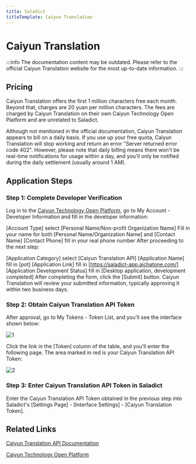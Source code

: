 ```yaml
---
title: Saladict
titleTemplate: Caiyun Translation
---
```


# Caiyun Translation

:::info
The documentation content may be outdated. Please refer to the official Caiyun Translation website for the most up-to-date information.
:::

## Pricing

Caiyun Translation offers the first 1 million characters free each month. Beyond that, charges are 20 yuan per million characters. The fees are charged by Caiyun Translation on their own Caiyun Technology Open Platform and are unrelated to Saladict.

Although not mentioned in the official documentation, Caiyun Translation appears to bill on a daily basis. If you use up your free quota, Caiyun Translation will stop working and return an error "Server returned error code 402". However, please note that daily billing means there won't be real-time notifications for usage within a day, and you'll only be notified during the daily settlement (usually around 1 AM).

## Application Steps

### Step 1: Complete Developer Verification

Log in to the [Caiyun Technology Open Platform](https://dashboard.caiyunapp.com/), go to My Account - Developer Information and fill in the developer information:

[Account Type] select [Personal Name/Non-profit Organization Name]
Fill in your name for both [Personal Name/Organization Name] and [Contact Name]
[Contact Phone] fill in your real phone number
After proceeding to the next step:

[Application Category] select [Caiyun Translation API]
[Application Name] fill in [pot]
[Application Link] fill in [https://saladict-app.aichatone.com/]
[Application Development Status] fill in [Desktop application, development completed]
After completing the form, click the [Submit] button. Caiyun Translation will review your submitted information, typically approving it within two business days.

### Step 2: Obtain Caiyun Translation API Token

After approval, go to My Tokens - Token List, and you'll see the interface shown below:

![1](./asset/caiyun1.png)

Click the link in the [Token] column of the table, and you'll enter the following page. The area marked in red is your Caiyun Translation API Token:

![2](./asset/caiyun2.png)

### Step 3: Enter Caiyun Translation API Token in Saladict

Enter the Caiyun Translation API Token obtained in the previous step into Saladict's [Settings Page] - [Interface Settings] - [Caiyun Translation Token].

## Related Links

[Caiyun Translation API Documentation](https://docs.caiyunapp.com/blog/2018/09/03/lingocloud-api/)

[Caiyun Technology Open Platform](https://dashboard.caiyunapp.com/)
